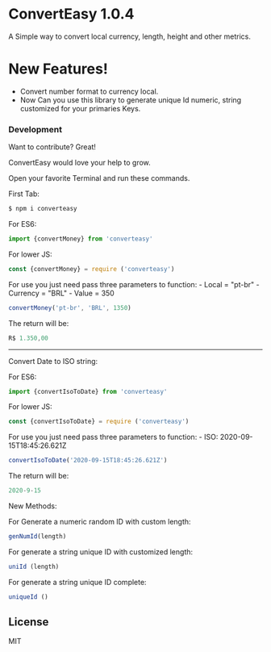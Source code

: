 # ConvertEasy 1.0.4

A Simple way to convert local currency, length, height and other metrics. 

# New Features!

  - Convert number format to currency local. 
  - Now Can you use this library to generate unique Id numeric, string customized for your primaries Keys.
### Development

Want to contribute? Great!

ConvertEasy would love your help to grow.

Open your favorite Terminal and run these commands.

First Tab:
```sh
$ npm i converteasy
```

For ES6:
```js
import {convertMoney} from 'converteasy'
```

For lower JS:
```js
const {convertMoney} = require ('converteasy')
```

For use you just need pass three parameters to function:
    - Local = "pt-br"
    - Currency = "BRL"
    - Value = 350

```js
convertMoney('pt-br', 'BRL', 1350)
```
The return will be:
```js
R$ 1.350,00
```
----

Convert Date to ISO string:

For ES6:
```js
import {convertIsoToDate} from 'converteasy'
```

For lower JS:
```js
const {convertIsoToDate} = require ('converteasy')
```

For use you just need pass three parameters to function:
    - ISO: 2020-09-15T18:45:26.621Z

```js
convertIsoToDate('2020-09-15T18:45:26.621Z')
```
The return will be:
```js
2020-9-15
```
New Methods:

For Generate a numeric random ID with custom length:
```js
genNumId(length)
```

For generate a string unique ID with customized length:
```js
uniId (length) 
```

For generate a string unique ID complete:
```js
uniqueId ()
```


License
----

MIT
